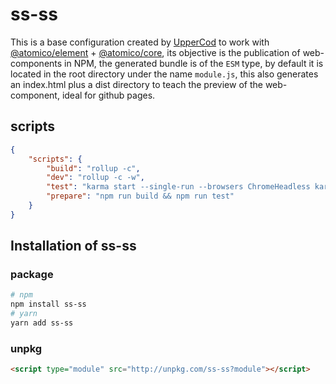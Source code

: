 # ss-ss

This is a base configuration created by [UpperCod](https://github.com/uppercod) to work with [@atomico/element](https://github.com/atomicojs/element) + [@atomico/core](https://github.com/atomicojs/core), its objective is the publication of web-components in NPM, the generated bundle is of the `ESM` type, by default it is located in the root directory under the name `module.js`, this also generates an index.html plus a dist directory to teach the preview of the web-component, ideal for github pages.

## scripts

```json
{
    "scripts": {
		"build": "rollup -c",
		"dev": "rollup -c -w",
		"test": "karma start --single-run --browsers ChromeHeadless karma.conf.js",
		"prepare": "npm run build && npm run test"
	}
}
```

## Installation of ss-ss

### package

```bash
# npm
npm install ss-ss
# yarn
yarn add ss-ss
```

### unpkg

```html
<script type="module" src="http://unpkg.com/ss-ss?module"></script>
```
